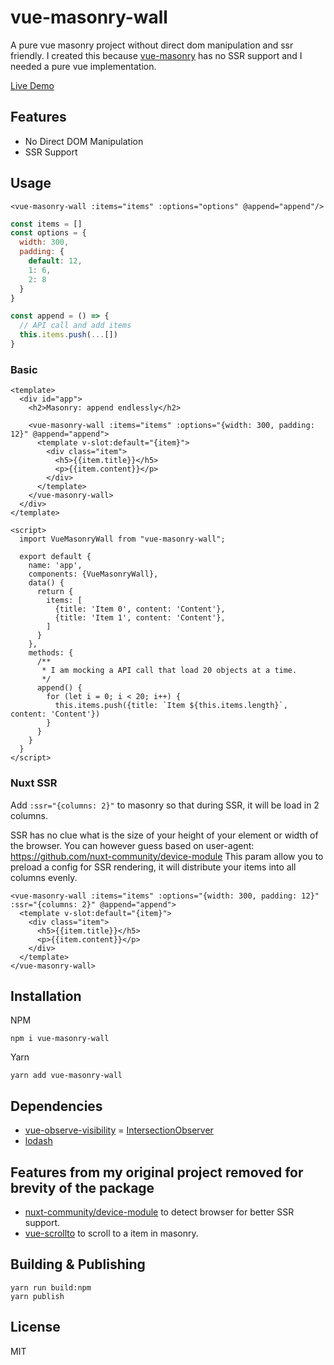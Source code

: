 # vue-masonry-wall
A pure vue masonry project without direct dom manipulation and ssr friendly. 
I created this because [vue-masonry](https://github.com/shershen08/vue-masonry) has no SSR support and I needed a pure vue implementation. 

[Live Demo](https://nuxt-app.fuxing.dev/vue-masonry-wall)

## Features 
- No Direct DOM Manipulation
- SSR Support

## Usage
```vue
<vue-masonry-wall :items="items" :options="options" @append="append"/>
```

```js
const items = []
const options = {
  width: 300,
  padding: {
    default: 12,
    1: 6,
    2: 8
  }
}

const append = () => {
  // API call and add items
  this.items.push(...[])
}
```

### Basic
```vue
<template>
  <div id="app">
    <h2>Masonry: append endlessly</h2>

    <vue-masonry-wall :items="items" :options="{width: 300, padding: 12}" @append="append">
      <template v-slot:default="{item}">
        <div class="item">
          <h5>{{item.title}}</h5>
          <p>{{item.content}}</p>
        </div>
      </template>
    </vue-masonry-wall>
  </div>
</template>

<script>
  import VueMasonryWall from "vue-masonry-wall";

  export default {
    name: 'app',
    components: {VueMasonryWall},
    data() {
      return {
        items: [
          {title: 'Item 0', content: 'Content'},
          {title: 'Item 1', content: 'Content'},
        ]
      }
    },
    methods: {
      /**
       * I am mocking a API call that load 20 objects at a time.
       */
      append() {
        for (let i = 0; i < 20; i++) {
          this.items.push({title: `Item ${this.items.length}`, content: 'Content'})
        }
      }
    }
  }
</script>
```
### Nuxt SSR
Add `:ssr="{columns: 2}"` to masonry so that during SSR, it will be load in 2 columns.

SSR has no clue what is the size of your height of your element or width of the browser.
You can however guess based on user-agent: https://github.com/nuxt-community/device-module
This param allow you to preload a config for SSR rendering, it will distribute your items into all columns evenly.

```vue
<vue-masonry-wall :items="items" :options="{width: 300, padding: 12}" :ssr="{columns: 2}" @append="append">
  <template v-slot:default="{item}">
    <div class="item">
      <h5>{{item.title}}</h5>
      <p>{{item.content}}</p>
    </div>
  </template>
</vue-masonry-wall>
```

## Installation
NPM
```shell script
npm i vue-masonry-wall
```

Yarn
```shell script
yarn add vue-masonry-wall
```

## Dependencies
- [vue-observe-visibility](https://github.com/Akryum/vue-observe-visibility) = [IntersectionObserver](https://github.com/w3c/IntersectionObserver/tree/master/polyfill)
- [lodash](https://github.com/lodash/lodash)  

## Features from my original project removed for brevity of the package
- [nuxt-community/device-module](https://github.com/nuxt-community/device-module) to detect browser for better SSR support.
- [vue-scrollto](https://www.npmjs.com/package/vue-scrollto) to scroll to a item in masonry.

## Building & Publishing
```shell script
yarn run build:npm
yarn publish
```

## License
MIT

